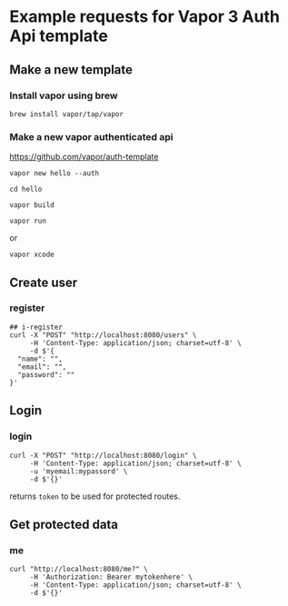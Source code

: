 # Example requests for Vapor 3 Auth Api template
## Make a new template
### Install vapor using brew

```
brew install vapor/tap/vapor
```

### Make a new vapor authenticated api

https://github.com/vapor/auth-template

```
vapor new hello --auth
```
```
cd hello
```
```
vapor build
```
```
vapor run
``` 
or
```
vapor xcode
```

## Create user

### register

```
## i-register
curl -X "POST" "http://localhost:8080/users" \
     -H 'Content-Type: application/json; charset=utf-8' \
     -d $'{
  "name": "",
  "email": "",
  "password": ""
}'

```

## Login

### login

```
curl -X "POST" "http://localhost:8080/login" \
     -H 'Content-Type: application/json; charset=utf-8' \
     -u 'myemail:mypassord' \
     -d $'{}'
```

returns `token` to be used for protected routes.

## Get protected data

### me

```
curl "http://localhost:8080/me?" \
     -H 'Authorization: Bearer mytokenhere' \
     -H 'Content-Type: application/json; charset=utf-8' \
     -d $'{}'
```
